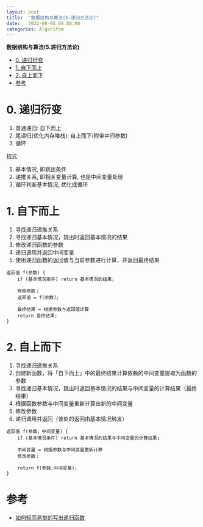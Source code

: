 ```yaml
---
layout: post
title:  "数据结构与算法(5.递归方法论)"
date:   2022-08-06 08:00:00
categories: Algorithm
---
```

**数据结构与算法(5.递归方法论)**

- [0. 递归衍变](#0-递归衍变)
- [1. 自下而上](#1-自下而上)
- [2. 自上而下](#2-自上而下)
- [参考](#参考)

# 0. 递归衍变

1. 普通递归: 自下而上
2. 尾递归(优化内存堆栈): 自上而下(附带中间参数)
3. 循环

招式:
1. 基本情况, 即跳出条件
2. 递推关系, 即相关变量计算, 也是中间变量处理
3. 循环判断基本情况, 优化成循环

# 1. 自下而上

1. 寻找递归递推关系
2. 寻找递归基本情况，跳出时返回基本情况的结果
3. 修改递归函数的参数
4. 递归调用并返回中间变量
5. 使用递归函数的返回值与当前参数进行计算，并返回最终结果

```
返回值 f(参数) {
    if (基本情况条件) return 基本情况的结果;       
    
    修改参数；
    返回值 = f(参数); 
    
    最终结果 = 根据参数与返回值计算
    return 最终结果;
}
```

# 2. 自上而下

1. 寻找递归递推关系
2. 创建新函数，将「自下而上」中的最终结果计算依赖的中间变量提取为函数的参数
3. 寻找递归基本情况，跳出时返回基本情况的结果与中间变量的计算结果（最终结果）
4. 根据函数参数与中间变量重新计算出新的中间变量
5. 修改参数
6. 递归调用并返回（该处的返回由基本情况触发）

```
返回值 f(参数，中间变量) {
    if (基本情况条件) return 基本情况的结果与中间变量的计算结果;
    
    中间变量 = 根据参数与中间变量重新计算
    修改参数；
    
    return f(参数,中间变量);
}
```

# 参考
* [如何轻而易举的写出递归函数](https://blog.csdn.net/xiaohulunb/article/details/104438504)